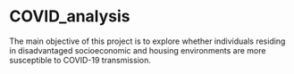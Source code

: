 # COVID_analysis
The main objective of this project is to explore whether individuals residing in disadvantaged socioeconomic and housing environments are more susceptible to COVID-19 transmission. 
